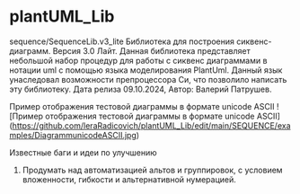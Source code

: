 # plantUML_Lib
sequence/SequenceLib.v3_lite
    Библиотека для построения сиквенс-диаграмм. Версия 3.0 Лайт. 
Данная библиотека представляет небольшой набор процедур для работы с сиквенс диаграммами в нотации uml
с помощью языка моделирования PlantUml. Данный язык унаследовал возможности препроцессора Си, что позволило
написать эту библиотеку.
Дата релиза 09.10.2024, Автор: Валерий Патрушев. 

Пример отображения тестовой диаграммы в формате unicode ASCII
![Пример отображения тестовой диаграммы в формате unicode ASCII] (https://github.com/leraRadicovich/plantUML_Lib/edit/main/SEQUENCE/examples/DiagrammunicodeASCII.jpg)


Известные баги и идеи по улучшению
1. Продумать над автоматизацией альтов и группировок, с условием вложенности, гибкости и
   альтернативной нумерацией.
